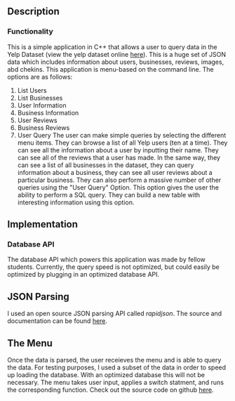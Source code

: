 ## Description

### Functionality
This is a simple application in C++ that allows a user to query data in the Yelp Dataset (view the yelp dataset online [here](https://www.yelp.com/dataset/challenge)). This is a huge set of JSON data which includes information about users, businesses, reviews, images, abd chekins. This application is menu-based on the command line. The options are as follows:
1. List Users
2. List Businesses
3. User Information 
4. Business Information
5. User Reviews
6. Business Reviews
7. User Query
The user can make simple queries by selecting the different menu items. They can browse a list of all Yelp users (ten at a time). They can see all the information about a user by inputting their name. They can see all of the reviews that a user has made. In the same way, they can see a list of all businesses in the dataset, they can query information about a business, they can see all user reviews about a particular business. They can also perform a massive number of other queries using the "User Query" Option. This option gives the user the ability to perform a SQL query. They can build a new table with interesting information using this option.

## Implementation 

### Database API
The database API which powers this application was made by fellow students. Currently, the query speed is not optimized, but could easily be optimized by plugging in an optimized database API. 

## JSON Parsing
I used an open source JSON parsing API called *rapidjson*. The source and documentation can be found [here](https://github.com/Tencent/rapidjson/).

## The Menu
Once the data is parsed, the user receieves the menu and is able to query the data. For testing purposes, I used a subset of the data in order to speed up loading the database. With an optimized database this will not be necessary. The menu takes user input, applies a switch statment, and runs the corresponding function. Check out the source code on github [here](https://github.com/grantsingleton/Database-Application).

